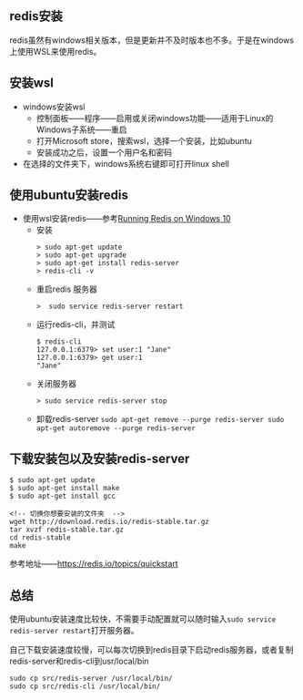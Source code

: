 
## redis安装
redis虽然有windows相关版本，但是更新并不及时版本也不多。于是在windows上使用WSL来使用redis。
## 安装wsl
- windows安装wsl
  - 控制面板——程序——启用或关闭windows功能——适用于Linux的Windows子系统——重启
  - 打开Microsoft store，搜索wsl，选择一个安装，比如ubuntu
  - 安装成功之后，设置一个用户名和密码
- 在选择的文件夹下，windows系统右键即可打开linux shell
## 使用ubuntu安装redis
- 使用wsl安装redis——参考[Running Redis on Windows 10](https://redislabs.com/blog/redis-on-windows-10/)
  - 安装
    ```
    > sudo apt-get update
    > sudo apt-get upgrade
    > sudo apt-get install redis-server
    > redis-cli -v
    ```
  - 重启redis 服务器
    ```
    >  sudo service redis-server restart
    ```
  - 运行redis-cli，并测试
    ```
    $ redis-cli 
    127.0.0.1:6379> set user:1 "Jane"
    127.0.0.1:6379> get user:1
    "Jane"
    ``` 
  - 关闭服务器
    ```
    > sudo service redis-server stop
    ```
  - 卸载redis-server
        ```
        sudo apt-get remove --purge redis-server
        sudo apt-get autoremove --purge redis-server
        ```
## 下载安装包以及安装redis-server
```
$ sudo apt-get update
$ sudo apt-get install make
$ sudo apt-get install gcc

<!-- 切换你想要安装的文件夹  -->
wget http://download.redis.io/redis-stable.tar.gz
tar xvzf redis-stable.tar.gz
cd redis-stable
make
```
参考地址——<https://redis.io/topics/quickstart>

## 总结
使用ubuntu安装速度比较快，不需要手动配置就可以随时输入`sudo service redis-server restart`打开服务器。

自己下载安装速度较慢，可以每次切换到redis目录下启动redis服务器，或者复制redis-server和redis-cli到usr/local/bin
```
sudo cp src/redis-server /usr/local/bin/
sudo cp src/redis-cli /usr/local/bin/
```